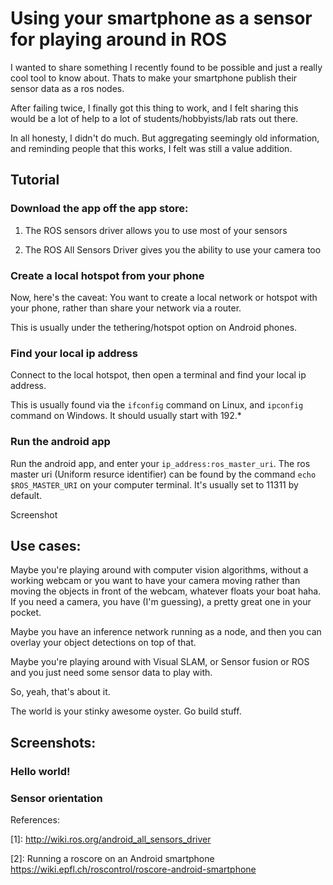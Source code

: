 # Using your smartphone as a sensor for playing around in ROS

I wanted to share something I recently found to be possible and just a really cool tool to know about. Thats to make your smartphone publish their sensor data as a ros nodes.

After failing twice, I finally got this thing to work, and I felt sharing this would be a lot of help to a lot of students/hobbyists/lab rats out there.

In all honesty, I didn't do much. But aggregating seemingly old information, and reminding people that this works, I felt was still a value addition.

## Tutorial

### Download the app off the app store:

1. The ROS sensors driver allows you to use most of your sensors

2. The ROS All Sensors Driver gives you the ability to use your camera too


### Create a local hotspot from your phone

Now, here's the caveat: You want to create a local network or hotspot with your phone, rather than share your network via a router.

This is usually under the tethering/hotspot option on Android phones.

### Find your local ip address

Connect to the local hotspot, then open a terminal and find your local ip address.

This is usually found via the `ifconfig` command on Linux, and `ipconfig` command on Windows. It should usually start with 192.*

### Run the android app

Run the android app, and enter your `ip_address:ros_master_uri`.
The ros master uri (Uniform resurce identifier) can be found by the command `echo $ROS_MASTER_URI` on your computer terminal.
It's usually set to 11311 by default.

Screenshot

## Use cases:
Maybe you're playing around with computer vision algorithms, without a working webcam or you want to have your camera moving rather than moving the objects in front of the webcam, whatever floats your boat haha. If you need a camera, you have (I'm guessing), a pretty great one in your pocket.

Maybe you have an inference network running as a node, and then you can overlay your object detections on top of that.

Maybe you're playing around with Visual SLAM, or Sensor fusion or ROS and you just need some sensor data to play with.

So, yeah, that's about it.

The world is your stinky awesome oyster.  Go build stuff.

## Screenshots:

### Hello world!

### Sensor orientation

References:

\[1\]: http://wiki.ros.org/android_all_sensors_driver

\[2\]: Running a roscore on an Android smartphone https://wiki.epfl.ch/roscontrol/roscore-android-smartphone
